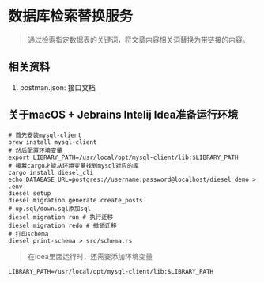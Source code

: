 # 数据库检索替换服务

> 通过检索指定数据表的关键词，将文章内容相关词替换为带链接的内容。

## 相关资料

1. postman.json: 接口文档

## 关于macOS + Jebrains Intelij Idea准备运行环境

```shell
# 首先安装mysql-client
brew install mysql-client
# 然后配置环境变量
export LIBRARY_PATH=/usr/local/opt/mysql-client/lib:$LIBRARY_PATH
# 接着cargo才能从环境变量找到mysql对应的库
cargo install diesel_cli
echo DATABASE_URL=postgres://username:password@localhost/diesel_demo > .env
diesel setup
diesel migration generate create_posts
# up.sql/down.sql添加sql
diesel migration run # 执行迁移
diesel migration redo # 撤销迁移
# 打印schema
diesel print-schema > src/schema.rs
```

> 在idea里面运行时，还需要添加环境变量

```shell
LIBRARY_PATH=/usr/local/opt/mysql-client/lib:$LIBRARY_PATH
```